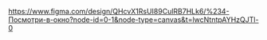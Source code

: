 https://www.figma.com/design/QHcvX1RsUI89CulRB7HLk6/%234-Посмотри-в-окно?node-id=0-1&node-type=canvas&t=lwcNtntpAYHzQJTl-0

